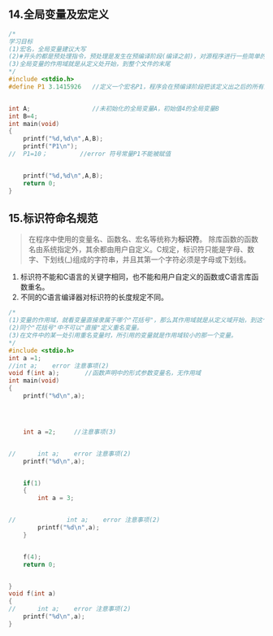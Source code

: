 ## 14.全局变量及宏定义


```c
/*
学习目标
(1)宏名，全局变量建议大写
(2)#开头的都是预处理指令，预处理是发生在预编译阶段(编译之前)，对源程序进行一些简单的文本替换
(3)全局变量的作用域就是从定义处开始，到整个文件的末尾
*/
#include <stdio.h> 
#define P1 3.1415926   //定义一个宏名P1，程序会在预编译阶段把该定义出之后的所有的P1地方替换为3.1415926


int A;                 //未初始化的全局变量A，初始值4的全局变量B
int B=4;
int main(void)
{
	printf("%d,%d\n",A,B);
	printf("P1\n");
//	P1=10；         //error 符号常量P1不能被赋值


	printf("%d,%d\n",A,B);
	return 0;
}
```


## 15.标识符命名规范


> 在程序中使用的变量名、函数名、宏名等统称为**标识符**。
> 除库函数的函数名由系统指定外，其余都由用户自定义。C规定，标识符只能是字母、数字、下划线(_)组成的字符串，并且其第一个字符必须是字母或下划线。


1. 标识符不能和C语言的关键字相同，也不能和用户自定义的函数或C语言库函数重名。
2. 不同的C语言编译器对标识符的长度规定不同。


```c
/*
(1)变量的作用域，就看变量直接隶属于哪个"花括号"，那么其作用域就是从定义域开始，到这个"花括号"的末尾结束。
(2)同个"花括号"中不可以"直接"定义重名变量。
(3)在文件中的某一处引用重名变量时，所引用的变量就是作用域较小的那一个变量。
*/
#include <stdio.h>
int a =1;
//int a;    error 注意事项(2)
void f(int a);       //函数声明中的形式参数变量名，无作用域
int main(void)
{
	printf("%d\n",a);




	int a =2;     //注意事项(3)


//      int a;    error 注意事项(2)
	printf("%d\n",a);


	if(1)
	{
		int a = 3;


//              int a;    error 注意事项(2)
		printf("%d\n",a);
	}


	f(4);
	return 0;


}
void f(int a)
{
//      int a;    error 注意事项(2)
	printf("%d\n",a);
}
```
